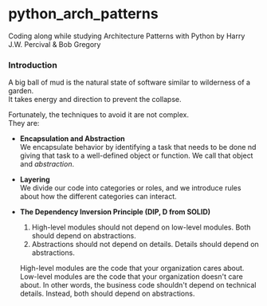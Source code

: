# python_arch_patterns

Coding along while studying Architecture Patterns with Python by Harry J.W. Percival & Bob Gregory

### Introduction

A big ball of mud is the natural state of software similar to wilderness of a garden.  
It takes energy and direction to prevent the collapse.

Fortunately, the techniques to avoid it are not complex.  
They are:

* **Encapsulation and Abstraction**  
    We encapsulate behavior by identifying a task that needs to be done nd giving that task to a well-defined object or function. We call that object and _abstraction_.  
* **Layering**  
    We divide our code into categories or roles, and we introduce rules about how the different categories can interact.
* **The Dependency Inversion Principle (DIP, D from SOLID)**  
    1. High-level modules should not depend on low-level modules. Both should depend on abstractions.
    2. Abstractions should not depend on details. Details should depend on abstractions. 

    High-level modules are the code that your organization cares about. Low-level modules are the code that your organization doesn't care about. In other words, the business code shouldn't depend on technical details. Instead, both should depend on abstractions.
